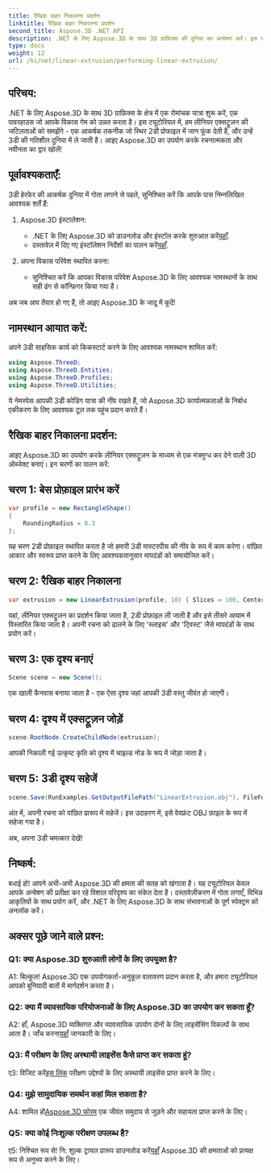 ```yaml
---
title: रैखिक बाहर निकालना प्रदर्शन
linktitle: रैखिक बाहर निकालना प्रदर्शन
second_title: Aspose.3D .NET API
description: .NET के लिए Aspose.3D के साथ 3D ग्राफ़िक्स की दुनिया का अन्वेषण करें। इस चरण-दर-चरण मार्गदर्शिका में लीनियर एक्सट्रूज़न निष्पादित करना।
type: docs
weight: 12
url: /hi/net/linear-extrusion/performing-linear-extrusion/
---
```

## परिचय:

.NET के लिए Aspose.3D के साथ 3D ग्राफ़िक्स के क्षेत्र में एक रोमांचक यात्रा शुरू करें, एक पावरहाउस जो आपके विकास गेम को उन्नत करता है। इस ट्यूटोरियल में, हम लीनियर एक्सट्रूज़न की जटिलताओं को समझेंगे - एक आकर्षक तकनीक जो स्थिर 2डी प्रोफाइल में जान फूंक देती है, और उन्हें 3डी की गतिशील दुनिया में ले जाती है। आइए Aspose.3D का उपयोग करके रचनात्मकता और नवीनता का द्वार खोलें!

## पूर्वावश्यकताएँ:

3डी हेरफेर की आकर्षक दुनिया में गोता लगाने से पहले, सुनिश्चित करें कि आपके पास निम्नलिखित आवश्यक शर्तें हैं:

1. Aspose.3D इंस्टालेशन:
   -  .NET के लिए Aspose.3D को डाउनलोड और इंस्टॉल करके शुरुआत करें[यहाँ](https://releases.aspose.com/3d/net/).
   -  दस्तावेज़ में दिए गए इंस्टॉलेशन निर्देशों का पालन करें[यहाँ](https://reference.aspose.com/3d/net/).

2. अपना विकास परिवेश स्थापित करना:
   - सुनिश्चित करें कि आपका विकास परिवेश Aspose.3D के लिए आवश्यक नामस्थानों के साथ सही ढंग से कॉन्फ़िगर किया गया है।

अब जब आप तैयार हो गए हैं, तो आइए Aspose.3D के जादू में कूदें!

## नामस्थान आयात करें:

अपने 3डी साहसिक कार्य को किकस्टार्ट करने के लिए आवश्यक नामस्थान शामिल करें:

```csharp
using Aspose.ThreeD;
using Aspose.ThreeD.Entities;
using Aspose.ThreeD.Profiles;
using Aspose.ThreeD.Utilities;
```

ये नेमस्पेस आपकी 3डी कोडिंग यात्रा की नींव रखते हैं, जो Aspose.3D कार्यात्मकताओं के निर्बाध एकीकरण के लिए आवश्यक टूल तक पहुंच प्रदान करते हैं।

## रैखिक बाहर निकालना प्रदर्शन:

आइए Aspose.3D का उपयोग करके लीनियर एक्सट्रूज़न के माध्यम से एक मंत्रमुग्ध कर देने वाली 3D ऑब्जेक्ट बनाएं। इन चरणों का पालन करें:

## चरण 1: बेस प्रोफ़ाइल प्रारंभ करें
```csharp
var profile = new RectangleShape()
{
    RoundingRadius = 0.3
};
```

यह चरण 2डी प्रोफ़ाइल स्थापित करता है जो हमारी 3डी मास्टरपीस की नींव के रूप में काम करेगा। वांछित आकार और स्वरूप प्राप्त करने के लिए आवश्यकतानुसार मापदंडों को समायोजित करें।

## चरण 2: रैखिक बाहर निकालना
```csharp
var extrusion = new LinearExtrusion(profile, 10) { Slices = 100, Center = true, Twist = 360, TwistOffset = new Vector3(10, 0, 0) };
```

यहां, लीनियर एक्सट्रूज़न का प्रदर्शन किया जाता है, 2डी प्रोफ़ाइल ली जाती है और इसे तीसरे आयाम में विस्तारित किया जाता है। अपनी रचना को ढालने के लिए 'स्लाइस' और 'ट्विस्ट' जैसे मापदंडों के साथ प्रयोग करें।

## चरण 3: एक दृश्य बनाएं
```csharp
Scene scene = new Scene();
```

एक खाली कैनवास बनाया जाता है - एक ऐसा दृश्य जहां आपकी 3डी वस्तु जीवंत हो जाएगी।

## चरण 4: दृश्य में एक्सट्रूज़न जोड़ें
```csharp
scene.RootNode.CreateChildNode(extrusion);
```

आपकी निकाली गई उत्कृष्ट कृति को दृश्य में चाइल्ड नोड के रूप में जोड़ा जाता है।

## चरण 5: 3डी दृश्य सहेजें
```csharp
scene.Save(RunExamples.GetOutputFilePath("LinearExtrusion.obj"), FileFormat.WavefrontOBJ);
```

अंत में, अपनी रचना को वांछित प्रारूप में सहेजें। इस उदाहरण में, इसे वेवफ्रंट OBJ फ़ाइल के रूप में सहेजा गया है।

अब, अपना 3डी चमत्कार देखें!

## निष्कर्ष:

बधाई हो! आपने अभी-अभी Aspose.3D की क्षमता की सतह को खंगाला है। यह ट्यूटोरियल केवल आपके अन्वेषण की प्रतीक्षा कर रहे विशाल परिदृश्य का संकेत देता है। दस्तावेज़ीकरण में गोता लगाएँ, विभिन्न आकृतियों के साथ प्रयोग करें, और .NET के लिए Aspose.3D के साथ संभावनाओं के पूर्ण स्पेक्ट्रम को अनलॉक करें।

## अक्सर पूछे जाने वाले प्रश्न:

### Q1: क्या Aspose.3D शुरुआती लोगों के लिए उपयुक्त है?

A1: बिल्कुल! Aspose.3D एक उपयोगकर्ता-अनुकूल वातावरण प्रदान करता है, और हमारा ट्यूटोरियल आपको बुनियादी बातों में मार्गदर्शन करता है।

### Q2: क्या मैं व्यावसायिक परियोजनाओं के लिए Aspose.3D का उपयोग कर सकता हूँ?

 A2: हाँ, Aspose.3D व्यक्तिगत और व्यावसायिक उपयोग दोनों के लिए लाइसेंसिंग विकल्पों के साथ आता है। जाँच करना[यहाँ](https://purchase.aspose.com/buy) जानकारी के लिए।

### Q3: मैं परीक्षण के लिए अस्थायी लाइसेंस कैसे प्राप्त कर सकता हूं?

 ए3: विजिट करें[इस लिंक](https://purchase.aspose.com/temporary-license/) परीक्षण उद्देश्यों के लिए अस्थायी लाइसेंस प्राप्त करने के लिए।

### Q4: मुझे सामुदायिक समर्थन कहां मिल सकता है?

 A4: शामिल हों[Aspose.3D फोरम](https://forum.aspose.com/c/3d/18) एक जीवंत समुदाय से जुड़ने और सहायता प्राप्त करने के लिए।

### Q5: क्या कोई निःशुल्क परीक्षण उपलब्ध है?

 ए5: निश्चित रूप से! नि: शुल्क ट्रायल प्रारूप डाउनलोड करें[यहाँ](https://releases.aspose.com/) Aspose.3D की क्षमताओं को प्रत्यक्ष रूप से अनुभव करने के लिए।
